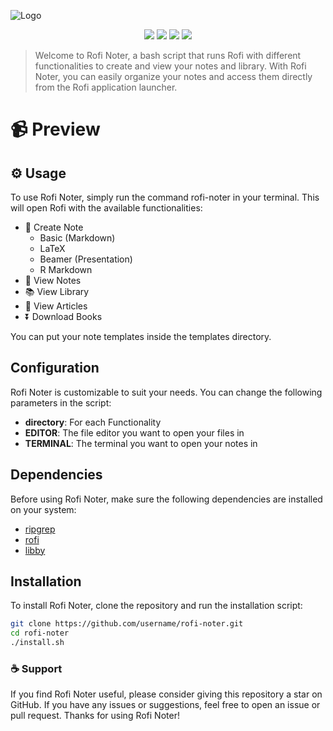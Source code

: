 ![Logo](https://user-images.githubusercontent.com/89016694/207632622-76adb3c7-ea28-4afa-9fd1-b6e613123a01.png)
<p align="center">
<a href="https://github.com/rahriver/rofi-noter/master/LICENSE"><img src="https://img.shields.io/static/v1.svg?style=flat&label=License&message=MIT&logoColor=eceff4&logo=github&colorA=black&colorB=green"/></a>
<img src="https://img.shields.io/github/commit-activity/m/rahriver/rofi-noter">
<a href="https://github.com/rahriver/rofi-noter/graphs/contributors"><img src="https://img.shields.io/github/contributors/rahriver/rofi-noter"></a>
<img src="https://img.shields.io/github/v/release/rahriver/rofi-noter">
</p>

> Welcome to Rofi Noter, a bash script that runs Rofi with different functionalities to create and view your notes and library. With Rofi Noter, you can easily organize your notes and access them directly from the Rofi application launcher.

# 📹 Preview

## ⚙️  Usage
To use Rofi Noter, simply run the command rofi-noter in your terminal. This will open Rofi with the available functionalities:

- 📑 Create Note
  - Basic (Markdown)
  - LaTeX
  - Beamer (Presentation)
  - R Markdown
- 🔖 View Notes
- 📚 View Library
- 📜 View Articles
- ⏬ Download Books

You can put your note templates inside the templates directory.

## Configuration
Rofi Noter is customizable to suit your needs. You can change the following parameters in the script:

- **directory**: For each Functionality
- **EDITOR**: The file editor you want to open your files in
- **TERMINAL**: The terminal you want to open your notes in

## Dependencies
Before using Rofi Noter, make sure the following dependencies are installed on your system:
- [ripgrep](https://github.com/BurntSushi/ripgrep)
- [rofi](https://github.com/davatorium/rofi)
- [libby](https://github.com/carterprince/libby)

## Installation
To install Rofi Noter, clone the repository and run the installation script:
```bash
git clone https://github.com/username/rofi-noter.git
cd rofi-noter
./install.sh
```

### ☕ Support
If you find Rofi Noter useful, please consider giving this repository a star on GitHub. If you have any issues or suggestions, feel free to open an issue or pull request. Thanks for using Rofi Noter!
